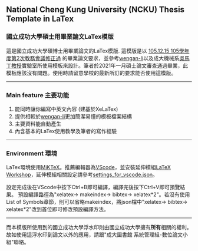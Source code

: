 ## National Cheng Kung University (NCKU) Thesis Template in LaTex ##
### 國立成功大學碩士用畢業論文LaTex模版 ###

這是國立成功大學碩博士用畢業論文的LaTex模版. 這模版是以 [105.12.15 105學年度第2次教務會議修正過](http://cid.acad.ncku.edu.tw/ezfiles/56/1056/img/730/degree4-1.pdf) 的畢業論文要求，並參考[wengan-li](https://github.com/wengan-li/ncku-thesis-template-latex)以及成大機械系[吳馬丁教授](http://www.me.ncku.edu.tw/tw/content/%E5%90%B3%E9%A6%AC%E4%B8%81)實驗室所使用模板來設計。筆者於2021年一月碩士論文審查通過畢業，此模板應該沒有問題。使用時請留意學校的最新所訂的要求能否使用這模版。

---
### Main feature 主要功能
  1. 能同時讓你編寫中英文內容 (建基於XeLaTex)
  2. 提供相較於[wengan-li](https://github.com/wengan-li/ncku-thesis-template-latex)更加簡潔易懂的模板檔案結構
  3. 主要資料能自動產生
  4. 內含基本的LaTex使用教學及筆者的寫作經驗
---
### Environment 環境
LaTex環境使用[MiKTeX](https://miktex.org/)。推薦編輯器為[VScode](https://code.visualstudio.com/)，並安裝延伸模組[LaTeX Workshop](https://marketplace.visualstudio.com/items?itemName=James-Yu.latex-workshop)，延伸模組相關設定請參考[settings_for_vscode.json](https://github.com/ShunJieZhang1995/NCKU_Master_Thesis_Latex_Template/blob/master/settings_for_vscode.json)。

設定完成後在VScode中按下Ctrl+B即可編譯，編譯完後按下Ctrl+V即可預覽結果。
預設編譯路徑為"xelatex-> makeindex-> bibtex-> xelatex\*2"。若沒有使用List of Symbols章節，則可以省略makeindex，將json檔中"xelatex-> bibtex-> xelatex\*2"改到首位即可修改預設編譯方法。

---
而本模版所使用到的國立成功大學浮水印則由國立成功大學擁有**所有**相關的權利。故如使用這浮水印到論文以外的應用，請跟"成大圖書館 系統管理組-數位論文小組"聯絡。